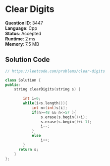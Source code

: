 # Clear Digits

**Question ID**: 3447  
**Language**: Cpp  
**Status**: Accepted  
**Runtime**: 2 ms  
**Memory**: 7.5 MB  

## Solution Code
```cpp
// https://leetcode.com/problems/clear-digits

class Solution {
public:
    string clearDigits(string s) {
        
        int i=0;
        while(i<s.length()){
            int n=(int)s[i];
            if(n>=48 && n<=57 ){
                s.erase(s.begin()+i);
                s.erase(s.begin()+i-1);
                i--;
            }
            else
                i++;
        }
      return s;  
    }
};
```

